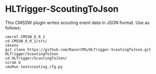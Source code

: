 # HLTrigger-ScoutingToJson
This CMSSW plugin writes scouting event data in JSON format.  Use as follows:

```
cmsrel CMSSW_8_0_1
cd CMSSW_8_0_1/src/
cmsenv
git clone https://github.com/RazorCMS/HLTrigger-ScoutingToJson.git HLTrigger/ScoutingToJson
cd HLTrigger/ScoutingToJson/
scram b
cmsRun testscouting_cfg.py
```
